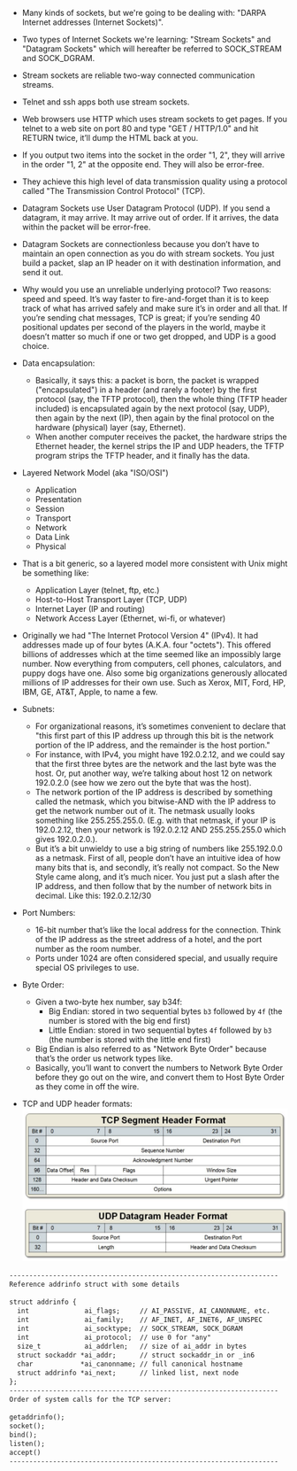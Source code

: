 - Many kinds of sockets, but we're going to be dealing with: "DARPA Internet addresses (Internet Sockets)".
- Two types of Internet Sockets we're learning: "Stream Sockets" and "Datagram Sockets" which will hereafter
  be referred to SOCK_STREAM and SOCK_DGRAM.
- Stream sockets are reliable two-way connected communication streams.
- Telnet and ssh apps both use stream sockets.
- Web browsers use HTTP which uses stream sockets to get pages. If you telnet to a web site on port 80 and type
  "GET / HTTP/1.0" and hit RETURN twice, it’ll dump the HTML back at you.
- If you output two items into the socket in the order "1, 2", they will arrive in the order "1, 2" at the opposite
  end. They will also be error-free.
- They achieve this high level of data transmission quality using a protocol called "The Transmission Control Protocol" (TCP).

- Datagram Sockets use User Datagram Protocol (UDP). If you send a datagram, it may arrive. It may arrive out
  of order. If it arrives, the data within the packet will be error-free.
- Datagram Sockets are connectionless because you don’t have to maintain an open connection as you do with stream sockets.
  You just build a packet, slap an IP header on it with destination information, and send it out.
- Why would you use an unreliable underlying protocol? Two reasons: speed and speed. It’s way faster to fire-and-forget
  than it is to keep track of what has arrived safely and make sure it’s in order and all that. If you’re sending chat
  messages, TCP is great; if you’re sending 40 positional updates per second of the players in the world, maybe it
  doesn’t matter so much if one or two get dropped, and UDP is a good choice.

- Data encapsulation:
  - Basically, it says this: a packet is born, the packet is wrapped ("encapsulated") in a header (and rarely a footer)
    by the first protocol (say, the TFTP protocol), then the whole thing (TFTP header included) is encapsulated again by
    the next protocol (say, UDP), then again by the next (IP), then again by the final protocol on the hardware (physical)
    layer (say, Ethernet).
  - When another computer receives the packet, the hardware strips the Ethernet header, the kernel strips the IP and UDP
    headers, the TFTP program strips the TFTP header, and it finally has the data.

- Layered Network Model (aka "ISO/OSI")
  - Application
  - Presentation
  - Session
  - Transport
  - Network
  - Data Link
  - Physical
- That is a bit generic, so a layered model more consistent with Unix might be something like:
  - Application Layer (telnet, ftp, etc.)
  - Host-to-Host Transport Layer (TCP, UDP)
  - Internet Layer (IP and routing)
  - Network Access Layer (Ethernet, wi-fi, or whatever)

- Originally we had "The Internet Protocol Version 4" (IPv4). It had addresses made up of four bytes (A.K.A. four "octets").
  This offered billions of addresses which at the time seemed like an impossibly large number. Now everything from computers,
  cell phones, calculators, and puppy dogs have one. Also some big organizations generously allocated millions of IP addresses
  for their own use. Such as Xerox, MIT, Ford, HP, IBM, GE, AT&T, Apple, to name a few.

- Subnets:
  - For organizational reasons, it’s sometimes convenient to declare that "this first part of this IP address up through this
    bit is the network portion of the IP address, and the remainder is the host portion."
  - For instance, with IPv4, you might have 192.0.2.12, and we could say that the first three bytes are the network and the
    last byte was the host. Or, put another way, we’re talking about host 12 on network 192.0.2.0 (see how we zero out the
    byte that was the host).
  - The network portion of the IP address is described by something called the netmask, which you bitwise-AND with the IP
    address to get the network number out of it. The netmask usually looks something like 255.255.255.0. (E.g. with that
    netmask, if your IP is 192.0.2.12, then your network is 192.0.2.12 AND 255.255.255.0 which gives 192.0.2.0.).
  - But it’s a bit unwieldy to use a big string of numbers like 255.192.0.0 as a netmask. First of all, people don’t have
    an intuitive idea of how many bits that is, and secondly, it’s really not compact. So the New Style came along, and it’s
    much nicer. You just put a slash after the IP address, and then follow that by the number of network bits in decimal.
    Like this: 192.0.2.12/30

- Port Numbers:
  - 16-bit number that’s like the local address for the connection. Think of the IP address as the street address of a
    hotel, and the port number as the room number.
  - Ports under 1024 are often considered special, and usually require special OS privileges to use.

- Byte Order:
  - Given a two-byte hex number, say b34f:
    - Big Endian: stored in two sequential bytes `b3` followed by `4f` (the number is stored with the big end first)
    - Little Endian: stored in two sequential bytes `4f` followed by `b3` (the number is stored with the little end first)
  - Big Endian is also referred to as "Network Byte Order" because that’s the order us network types like.
  - Basically, you’ll want to convert the numbers to Network Byte Order before they go out on the wire, and convert
    them to Host Byte Order as they come in off the wire.

- TCP and UDP header formats:
![header_formats.png](header_formats.png)

```
--------------------------------------------------------------------
Reference addrinfo struct with some details

struct addrinfo {
  int              ai_flags;     // AI_PASSIVE, AI_CANONNAME, etc.
  int              ai_family;    // AF_INET, AF_INET6, AF_UNSPEC
  int              ai_socktype;  // SOCK_STREAM, SOCK_DGRAM
  int              ai_protocol;  // use 0 for "any"
  size_t           ai_addrlen;   // size of ai_addr in bytes
  struct sockaddr *ai_addr;      // struct sockaddr_in or _in6
  char            *ai_canonname; // full canonical hostname
  struct addrinfo *ai_next;      // linked list, next node
};
--------------------------------------------------------------------
Order of system calls for the TCP server:

getaddrinfo();
socket();
bind();
listen();
accept()
--------------------------------------------------------------------
```